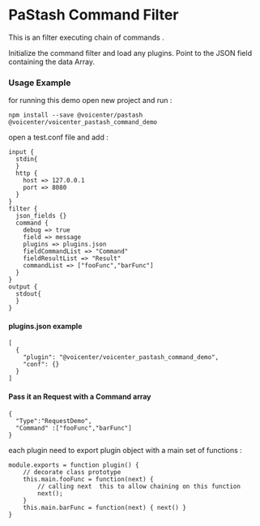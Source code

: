 
# PaStash Command Filter
This is an  filter executing chain of commands .

Initialize the command filter and load any plugins. Point to the JSON field containing the data Array.


### Usage Example
for running this demo open new project and run :

```
npm install --save @voicenter/pastash @voicenter/voicenter_pastash_command_demo
``` 


open a test.conf file and add :
```
input {
  stdin{
  }
  http {
    host => 127.0.0.1
    port => 8080
  }
}
filter {
  json_fields {}
  command {
    debug => true
    field => message
    plugins => plugins.json
    fieldCommandList => "Command"
    fieldResultList => "Result"
    commandList => ["fooFunc","barFunc"]
  }
}
output {
  stdout{
  }
}

```

#### plugins.json example 
```
[
  {
    "plugin": "@voicenter/voicenter_pastash_command_demo",
    "conf": {}
  }
]
```


#### Pass it an Request with a Command array 
```
{
  "Type":"RequestDemo",
  "Command" :["fooFunc","barFunc"]
}
```

each plugin need to export plugin object with a main set of functions :
```
module.exports = function plugin() {
    // decorate class prototype
    this.main.fooFunc = function(next) {
        // calling next  this to allow chaining on this function
        next();
    }
    this.main.barFunc = function(next) { next() }
}
```
